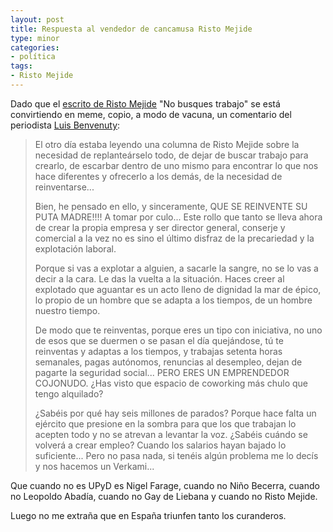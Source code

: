 ```yaml
---
layout: post
title: Respuesta al vendedor de cancamusa Risto Mejide
type: minor
categories:
- política
tags:
- Risto Mejide
---
```


Dado que el [escrito de Risto Mejide](http://agenciaeternity.wordpress.com/2013/05/19/no-busques-trabajo-4/) "No busques trabajo" se está convirtiendo en meme, copio, a modo de vacuna, un comentario del periodista [Luis Benvenuty](http://www.lavanguardia.com/20101203/54080290402/benvenuty-luis.html):

> El otro día estaba leyendo una columna de Risto Mejide sobre la necesidad de replanteárselo todo, de dejar de buscar trabajo para crearlo, de escarbar dentro de uno mismo para encontrar lo que nos hace diferentes y ofrecerlo a los demás, de la necesidad de reinventarse...
> 
> Bien, he pensado en ello, y sinceramente, QUE SE REINVENTE SU PUTA MADRE!!!! A tomar por culo... Este rollo que tanto se lleva ahora de crear la propia empresa y ser director general, conserje y comercial a la vez no es sino el último disfraz de la precariedad y la explotación laboral.
> 
> Porque si vas a explotar a alguien, a sacarle la sangre, no se lo vas a decir a la cara. Le das la vuelta a la situación. Haces creer al explotado que aguantar es un acto lleno de dignidad la mar de épico, lo propio de un hombre que se adapta a los tiempos, de un hombre nuestro tiempo.
> 
> De modo que te reinventas, porque eres un tipo con iniciativa, no uno de esos que se duermen o se pasan el día quejándose, tú te reinventas y adaptas a los tiempos, y trabajas setenta horas semanales, pagas autónomos, renuncias al desempleo, dejan de pagarte la seguridad social... PERO ERES UN EMPRENDEDOR COJONUDO. ¿Has visto que espacio de coworking más chulo que tengo alquilado?
> 
> ¿Sabéis por qué hay seis millones de parados? Porque hace falta un ejército que presione en la sombra para que los que trabajan lo acepten todo y no se atrevan a levantar la voz. ¿Sabéis cuándo se volverá a crear empleo? Cuando los salarios hayan bajado lo suficiente... Pero no pasa nada, si tenéis algún problema me lo decís y nos hacemos un Verkami...

Que cuando no es UPyD es Nigel Farage, cuando no Niño Becerra, cuando no Leopoldo Abadía, cuando no Gay de Liebana y cuando no Risto Mejide.  

Luego no me extraña que en España triunfen tanto los curanderos.

